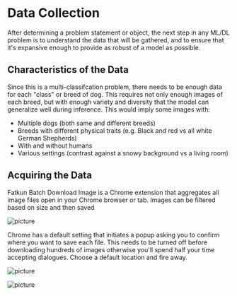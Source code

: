 # Data Collection
After determining a problem statement or object, the next step in any ML/DL problem is to understand the data that will be gathered, and to ensure that it's expansive enough to provide as robust of a model as possible.

## Characteristics of the Data

Since this is a multi-classifcation problem, there needs to be enough data for each "class" or breed of dog. This requires not only enough images of each breed, but with enough variety and diversity that the model can generalize well during inference.
This would imply some images with:
* Multiple dogs (both same and different breeds)
* Breeds with different physical traits (e.g. Black and red vs all white German Shepherds)
* With and without humans
* Various settings (contrast against a snowy background vs a living room)

## Acquiring the Data

Fatkun Batch Download Image is a Chrome extension that aggregates all image files open in your Chrome browser or tab. Images can be filtered based on size and then saved

![picture](https://github.com/ParthivNaresh/Dogs-ObjectDetection-SageMaker/blob/DataAcquisition/DataCollection/Fatkun_01.jpg)

Chrome has a default setting that initiates a popup asking you to confirm where you want to save each file. This needs to be turned off before downloading hundreds of images otherwise you'll spend half your time accepting dialogues. Choose a default location and fire away.

![picture](https://github.com/ParthivNaresh/Dogs-ObjectDetection-SageMaker/blob/DataAcquisition/DataCollection/Fatkun_02.jpg)

![picture](https://github.com/ParthivNaresh/Dogs-ObjectDetection-SageMaker/blob/DataAcquisition/DataCollection/Fatkun_03.jpg)
